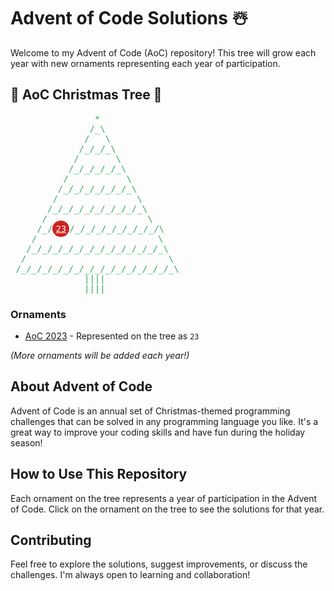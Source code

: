 # Advent of Code Solutions ☃️

Welcome to my Advent of Code (AoC) repository! This tree will grow each year with new ornaments representing each year of participation.

## 🎄 AoC Christmas Tree 🎄

<pre style="color: #34a65f">
                *
               /_\
              /   \
             /_/_/_\
            /       \
           /_/_/_/_/_\
          /           \
         /_/_/_/_/_/_/_\
        /               \
       /_/_/_/_/_/_/_/_/_\
      /                   \
     /_/<a href="https://github.com/emiliarojo/advent-of-code/tree/main/2023" title="AoC 2023" style="color:white; background-color:#cc231e; border-radius:50%; padding:5px">23</a>/_/_/_/_/_/_/_/_/\
    /                       \
   /_/_/_/_/_/_/_/_/_/_/_/_/_\
  /                           \
 /_/_/_/_/_/_/_/_/_/_/_/_/_/_/_\
              ||||
              ||||
</pre>

### Ornaments

- [AoC 2023](https://github.com/emiliarojo/advent-of-code/tree/main/2023) - Represented on the tree as `23`

*(More ornaments will be added each year!)*

## About Advent of Code

Advent of Code is an annual set of Christmas-themed programming challenges that can be solved in any programming language you like. It's a great way to improve your coding skills and have fun during the holiday season!

## How to Use This Repository

Each ornament on the tree represents a year of participation in the Advent of Code. Click on the ornament on the tree to see the solutions for that year.

## Contributing

Feel free to explore the solutions, suggest improvements, or discuss the challenges. I'm always open to learning and collaboration!
